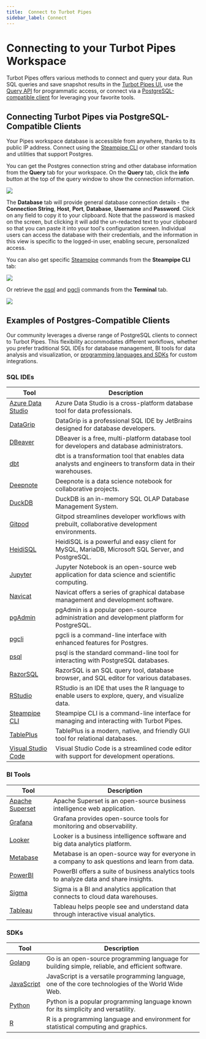 ```yaml
---
title:  Connect to Turbot Pipes
sidebar_label: Connect
---
```


# Connecting to your Turbot Pipes Workspace

Turbot Pipes offers various methods to connect and query your data. Run SQL queries and save snapshot results in the [Turbot Pipes UI](/pipes/docs/using/steampipe/query), use the [Query API](/pipes/docs/develop/query-api) for programmatic access, or connect via a [PostgreSQL-compatible client](#connecting-turbot-pipes-via-postgresql-compatible-clients) for leveraging your favorite tools.

## Connecting Turbot Pipes via PostgreSQL-Compatible Clients

Your Pipes workspace database is accessible from anywhere, thanks to its public IP address. Connect using the [Steampipe CLI](/pipes/docs/connect/cli) or other standard tools and utilities that support Postgres.

You can get the Postgres connection string and other database information from the **Query** tab for your workspace.  On the **Query** tab, click the **info** button at the top of the query window to show the connection information. 

![](/images/docs/pipes/query-info-connect.png)

The **Database** tab will provide general database connection details - the **Connection String**, **Host**, **Port**, **Database**, **Username** and **Password**.  Click on any field to copy it to your clipboard.  Note that the password is masked on the screen, but clicking it will add the un-redacted text to your clipboard so that you can paste it into your tool's configuration screen.  Individual users can access the database with their credentials, and the information in this view is specific to the logged-in user, enabling secure, personalized access.

You can also get specific [Steampipe](https://steampipe.io/) commands from the **Steampipe CLI** tab:

![](/images/docs/pipes/query-info-connect-steampipe.png)

Or retrieve the [psql](/pipes/docs/connect/psql) and [pgcli](/pipes/docs/connect/pgcli) commands from the **Terminal** tab.

![](/images/docs/pipes/query-info-connect-terminal.png)




## Examples of Postgres-Compatible Clients
Our community leverages a diverse range of PostgreSQL clients to connect to Turbot Pipes. This flexibility accommodates different workflows, whether you prefer traditional SQL IDEs for database management, BI tools for data analysis and visualization, or [programming languages and SDKs](https://turbot.com/pipes/blog/2024/01/turbot-pipes-as-software-component) for custom integrations.

### SQL IDEs

| Tool | Description |
|------|-------------|
| [Azure Data Studio](https://turbot.com/pipes/docs/connect/azuredatastudio) | Azure Data Studio is a cross-platform database tool for data professionals. |
| [DataGrip](https://turbot.com/pipes/docs/connect/datagrip) | DataGrip is a professional SQL IDE by JetBrains designed for database developers. |
| [DBeaver](https://turbot.com/pipes/docs/connect/dbeaver) | DBeaver is a free, multi-platform database tool for developers and database administrators. |
| [dbt](https://turbot.com/pipes/docs/connect/dbt) | dbt is a transformation tool that enables data analysts and engineers to transform data in their warehouses. |
| [Deepnote](https://turbot.com/pipes/docs/connect/deepnote) | Deepnote is a data science notebook for collaborative projects. |
| [DuckDB](https://turbot.com/pipes/docs/connect/duckdb) | DuckDB is an in-memory SQL OLAP Database Management System. |
| [Gitpod](https://turbot.com/pipes/docs/connect/gitpod) | Gitpod streamlines developer workflows with prebuilt, collaborative development environments. |
| [HeidiSQL](https://turbot.com/pipes/docs/connect/heidisql) | HeidiSQL is a powerful and easy client for MySQL, MariaDB, Microsoft SQL Server, and PostgreSQL. |
| [Jupyter](https://turbot.com/pipes/docs/connect/jupyter) | Jupyter Notebook is an open-source web application for data science and scientific computing. |
| [Navicat](https://turbot.com/pipes/docs/connect/navicat) | Navicat offers a series of graphical database management and development software. |
| [pgAdmin](https://turbot.com/pipes/docs/connect/pgadmin) | pgAdmin is a popular open-source administration and development platform for PostgreSQL. |
| [pgcli](https://turbot.com/pipes/docs/connect/pgcli) | pgcli is a command-line interface with enhanced features for Postgres. |
| [psql](https://turbot.com/pipes/docs/connect/psql) | psql is the standard command-line tool for interacting with PostgreSQL databases. |
| [RazorSQL](https://turbot.com/pipes/docs/connect/razorsql) | RazorSQL is an SQL query tool, database browser, and SQL editor for various databases. |
| [RStudio](https://turbot.com/pipes/docs/connect/rstudio) | RStudio is an IDE that uses the R language to enable users to explore, query, and visualize data. |
| [Steampipe CLI](https://turbot.com/pipes/docs/connect/cli)| Steampipe CLI is a command-line interface for managing and interacting with Turbot Pipes. |
| [TablePlus](https://turbot.com/pipes/docs/connect/tableplus) | TablePlus is a modern, native, and friendly GUI tool for relational databases. |
| [Visual Studio Code](https://turbot.com/pipes/docs/connect/vscode) | Visual Studio Code is a streamlined code editor with support for development operations. |

### BI Tools

| Tool | Description |
|------|-------------|
| [Apache Superset](https://turbot.com/pipes/docs/connect/apachesuperset) | Apache Superset is an open-source business intelligence web application. |
| [Grafana](https://turbot.com/pipes/docs/connect/grafana) | Grafana provides open-source tools for monitoring and observability. |
| [Looker](https://turbot.com/pipes/docs/connect/looker) | Looker is a business intelligence software and big data analytics platform. |
| [Metabase](https://turbot.com/pipes/docs/connect/metabase) | Metabase is an open-source way for everyone in a company to ask questions and learn from data. |
| [PowerBI](https://turbot.com/pipes/docs/connect/powerbi) | PowerBI offers a suite of business analytics tools to analyze data and share insights. |
| [Sigma](https://turbot.com/pipes/docs/connect/sigma) | Sigma is a BI and analytics application that connects to cloud data warehouses. |
| [Tableau](https://turbot.com/pipes/docs/connect/tableau) | Tableau helps people see and understand data through interactive visual analytics. |

### SDKs

| Tool | Description |
|------|-------------|
| [Golang](https://turbot.com/pipes/docs/connect/golang) | Go is an open-source programming language for building simple, reliable, and efficient software. |
| [JavaScript](https://turbot.com/pipes/docs/connect/javascript) | JavaScript is a versatile programming language, one of the core technologies of the World Wide Web. |
| [Python](https://turbot.com/pipes/docs/connect/python) | Python is a popular programming language known for its simplicity and versatility. |
| [R](https://turbot.com/pipes/docs/connect/r) | R is a programming language and environment for statistical computing and graphics. |


